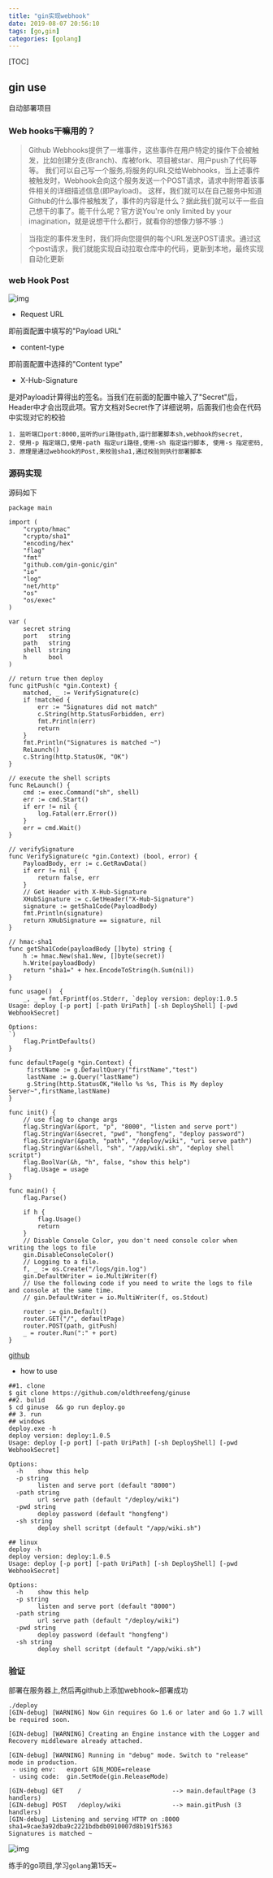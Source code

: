 ```yaml
---
title: "gin实现webhook"
date: 2019-08-07 20:56:10
tags: [go,gin]
categories: [golang] 
---
```


[TOC]

## gin use

自动部署项目

### Web hooks干嘛用的？

> Github Webhooks提供了一堆事件，这些事件在用户特定的操作下会被触发，比如创建分支(Branch)、库被fork、项目被star、用户push了代码等等。 我们可以自己写一个服务,将服务的URL交给Webhooks，当上述事件被触发时，Webhook会向这个服务发送一个POST请求，请求中附带着该事件相关的详细描述信息(即Payload)。 这样，我们就可以在自己服务中知道Github的什么事件被触发了，事件的内容是什么？据此我们就可以干一些自己想干的事了。能干什么呢？官方说You're only limited by your imagination，就是说想干什么都行，就看你的想像力够不够 :)

> 当指定的事件发生时，我们将向您提供的每个URL发送POST请求。通过这个post请求，我们就能实现自动拉取仓库中的代码，更新到本地，最终实现自动化更新

### web Hook Post

![img](https://pic.fenghong.tech/XHSign.jpg)

- Request URL

即前面配置中填写的"Payload URL"

- content-type

即前面配置中选择的"Content type"

- X-Hub-Signature

是对Payload计算得出的签名。当我们在前面的配置中输入了"Secret"后，Header中才会出现此项。官方文档对Secret作了详细说明，后面我们也会在代码中实现对它的校验

```cgo
1. 监听端口port:8000,监听的uri路径path,运行部署脚本sh,webhook的secret,
2. 使用-p 指定端口,使用-path 指定uri路径,使用-sh 指定运行脚本, 使用-s 指定密码,
3. 原理是通过webhook的Post,来校验sha1,通过校验则执行部署脚本
```

### 源码实现

源码如下

```
package main

import (
	"crypto/hmac"
	"crypto/sha1"
	"encoding/hex"
	"flag"
	"fmt"
	"github.com/gin-gonic/gin"
	"io"
	"log"
	"net/http"
	"os"
	"os/exec"
)

var (
	secret string
	port   string
	path   string
	shell  string
	h      bool
)

// return true then deploy
func gitPush(c *gin.Context) {
	matched, _ := VerifySignature(c)
	if !matched {
		err := "Signatures did not match"
		c.String(http.StatusForbidden, err)
		fmt.Println(err)
		return
	}
	fmt.Println("Signatures is matched ~")
	ReLaunch()
	c.String(http.StatusOK, "OK")
}

// execute the shell scripts
func ReLaunch() {
	cmd := exec.Command("sh", shell)
	err := cmd.Start()
	if err != nil {
		log.Fatal(err.Error())
	}
	err = cmd.Wait()
}

// verifySignature
func VerifySignature(c *gin.Context) (bool, error) {
	PayloadBody, err := c.GetRawData()
	if err != nil {
		return false, err
	}
	// Get Header with X-Hub-Signature
	XHubSignature := c.GetHeader("X-Hub-Signature")
	signature := getSha1Code(PayloadBody)
	fmt.Println(signature)
	return XHubSignature == signature, nil
}

// hmac-sha1
func getSha1Code(payloadBody []byte) string {
	h := hmac.New(sha1.New, []byte(secret))
	h.Write(payloadBody)
	return "sha1=" + hex.EncodeToString(h.Sum(nil))
}

func usage()  {
	_, _ = fmt.Fprintf(os.Stderr, `deploy version: deploy:1.0.5
Usage: deploy [-p port] [-path UriPath] [-sh DeployShell] [-pwd WebhookSecret]

Options:
`)
	flag.PrintDefaults()
}

func defaultPage(g *gin.Context) {
	 firstName := g.DefaultQuery("firstName","test")
	 lastName := g.Query("lastName")
	 g.String(http.StatusOK,"Hello %s %s, This is My deploy Server~",firstName,lastName)
}

func init() {
	// use flag to change args
	flag.StringVar(&port, "p", "8000", "listen and serve port")
	flag.StringVar(&secret, "pwd", "hongfeng", "deploy password")
	flag.StringVar(&path, "path", "/deploy/wiki", "uri serve path")
	flag.StringVar(&shell, "sh", "/app/wiki.sh", "deploy shell scritpt")
	flag.BoolVar(&h, "h", false, "show this help")
	flag.Usage = usage
}

func main() {
	flag.Parse()

	if h {
		flag.Usage()
		return
	}
	// Disable Console Color, you don't need console color when writing the logs to file
	gin.DisableConsoleColor()
	// Logging to a file.
	f, _ := os.Create("/logs/gin.log")
	gin.DefaultWriter = io.MultiWriter(f)
	// Use the following code if you need to write the logs to file and console at the same time.
	// gin.DefaultWriter = io.MultiWriter(f, os.Stdout)

	router := gin.Default()
	router.GET("/", defaultPage)
	router.POST(path, gitPush)
	_ = router.Run(":" + port)
}
```

[github](https://github.com/oldthreefeng/ginuse)

- how to use

```
##1. clone 
$ git clone https://github.com/oldthreefeng/ginuse
##2. bulid
$ cd ginuse  && go run deploy.go
## 3. run
## windows
deploy.exe -h
deploy version: deploy:1.0.5
Usage: deploy [-p port] [-path UriPath] [-sh DeployShell] [-pwd WebhookSecret]

Options:
  -h	show this help
  -p string
    	listen and serve port (default "8000")
  -path string
    	url serve path (default "/deploy/wiki")
  -pwd string
    	deploy password (default "hongfeng")
  -sh string
    	deploy shell scritpt (default "/app/wiki.sh")
    	
## linux
deploy -h
deploy version: deploy:1.0.5
Usage: deploy [-p port] [-path UriPath] [-sh DeployShell] [-pwd WebhookSecret]

Options:
  -h	show this help
  -p string
    	listen and serve port (default "8000")
  -path string
    	url serve path (default "/deploy/wiki")
  -pwd string
    	deploy password (default "hongfeng")
  -sh string
    	deploy shell scritpt (default "/app/wiki.sh")
```

### 验证

部署在服务器上,然后再github上添加webhook~部署成功

````
./deploy 
[GIN-debug] [WARNING] Now Gin requires Go 1.6 or later and Go 1.7 will be required soon.

[GIN-debug] [WARNING] Creating an Engine instance with the Logger and Recovery middleware already attached.

[GIN-debug] [WARNING] Running in "debug" mode. Switch to "release" mode in production.
 - using env:	export GIN_MODE=release
 - using code:	gin.SetMode(gin.ReleaseMode)

[GIN-debug] GET    /                         --> main.defaultPage (3 handlers)
[GIN-debug] POST   /deploy/wiki              --> main.gitPush (3 handlers)
[GIN-debug] Listening and serving HTTP on :8000
sha1=9cae3a92dba9c2221bdbdb0910007d8b191f5363
Signatures is matched ~
````

![img](https://pic.fenghong.tech/respone.jpg)

练手的go项目,学习`golang`第15天~
